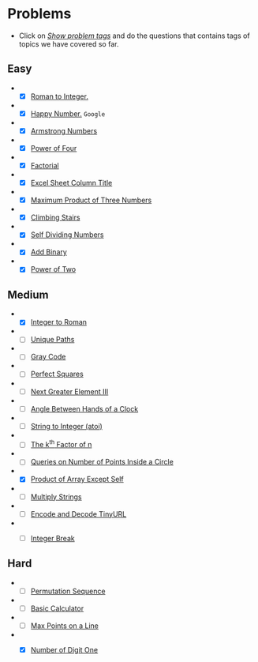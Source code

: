# Problems
- Click on [*Show problem tags*](https://leetcode.com/tag/math/) and do the questions that contains tags of topics we have covered so far.

## Easy
- - [x] [Roman to Integer.](https://leetcode.com/problems/roman-to-integer/)
- - [x] [Happy Number.](https://leetcode.com/problems/happy-number/) `Google`
- - [x] [Armstrong Numbers ](https://practice.geeksforgeeks.org/problems/armstrong-numbers2727/1/?category[]=Mathematical&category[]=Mathematical&page=2&query=category[]Mathematicalpage2category[]Mathematical)
- - [x] [Power of Four](https://leetcode.com/problems/power-of-four/)
- - [x] [Factorial](https://practice.geeksforgeeks.org/problems/factorial5739/1/?category[]=Mathematical&category[]=Mathematical&page=3&query=category[]Mathematicalpage3category[]Mathematical)
- - [x] [Excel Sheet Column Title](https://leetcode.com/problems/excel-sheet-column-title/)
- - [x] [Maximum Product of Three Numbers](https://leetcode.com/problems/maximum-product-of-three-numbers/)
- - [x] [Climbing Stairs](https://leetcode.com/problems/climbing-stairs/)
- - [x] [Self Dividing Numbers](https://leetcode.com/problems/self-dividing-numbers/)
- - [x] [Add Binary](https://leetcode.com/problems/add-binary/)
- - [x] [Power of Two](https://leetcode.com/problems/power-of-two/)

## Medium
- - [x] [Integer to Roman](https://leetcode.com/problems/integer-to-roman/)
- - [ ] [Unique Paths](https://leetcode.com/problems/unique-paths/)
- - [ ] [Gray Code](https://leetcode.com/problems/gray-code/)
- - [ ] [Perfect Squares](https://leetcode.com/problems/perfect-squares/)
- - [ ] [Next Greater Element III](https://leetcode.com/problems/next-greater-element-iii/)
- - [ ] [Angle Between Hands of a Clock](https://leetcode.com/problems/angle-between-hands-of-a-clock/)
- - [ ] [String to Integer (atoi)](https://leetcode.com/problems/string-to-integer-atoi/)
- - [ ] [The k<sup>th</sup> Factor of n](https://leetcode.com/problems/the-kth-factor-of-n/)
- - [ ] [Queries on Number of Points Inside a Circle](https://leetcode.com/problems/queries-on-number-of-points-inside-a-circle/)
- - [x] [Product of Array Except Self](https://leetcode.com/problems/product-of-array-except-self/)
- - [ ] [Multiply Strings](https://leetcode.com/problems/multiply-strings/)
- - [ ] [Encode and Decode TinyURL](https://leetcode.com/problems/encode-and-decode-tinyurl/)
- - [ ] [Integer Break](https://leetcode.com/problems/integer-break/)


## Hard
- - [ ] [Permutation Sequence](https://leetcode.com/problems/permutation-sequence/)
- - [ ] [Basic Calculator](https://leetcode.com/problems/basic-calculator/)
- - [ ] [Max Points on a Line](https://leetcode.com/problems/max-points-on-a-line/)
- - [x] [Number of Digit One](https://leetcode.com/problems/number-of-digit-one/)

